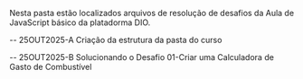 Nesta pasta estão localizados arquivos de resolução de desafios da Aula de JavaScript básico da platadorma DIO.

-- 25OUT2025-A
    Criação da estrutura da pasta do curso

-- 25OUT2025-B
    Solucionando o Desafio 01-Criar uma Calculadora de Gasto de Combustível